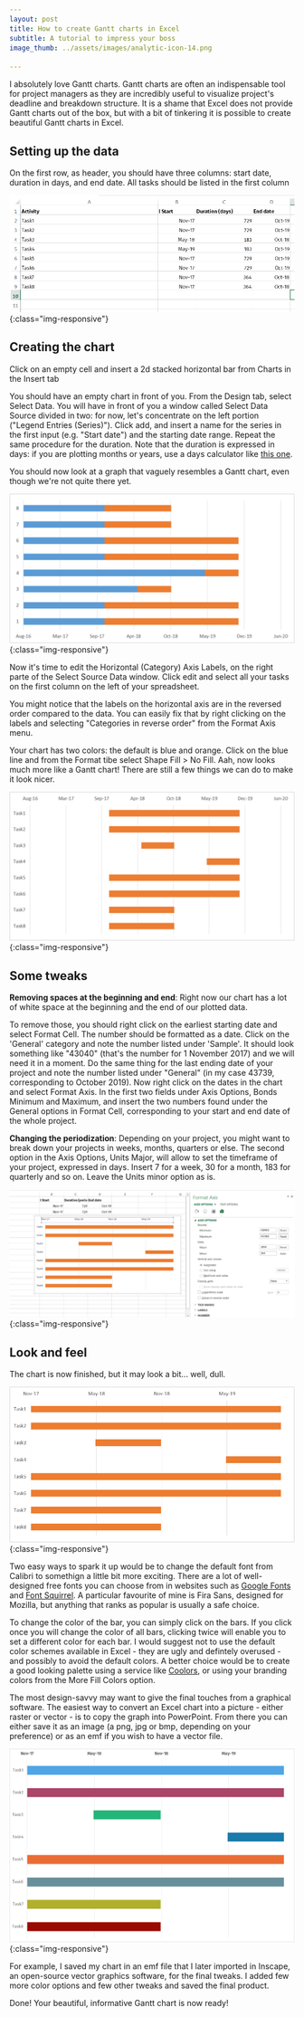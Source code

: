 ```yaml
---
layout: post
title: How to create Gantt charts in Excel
subtitle: A tutorial to impress your boss
image_thumb: ../assets/images/analytic-icon-14.png

---
```


I absolutely love Gantt charts. Gantt charts are often an indispensable tool for project managers as they are incredibly useful to visualize project's deadline and breakdown structure. It is a shame that Excel does not provide Gantt charts out of the box, but with a bit of tinkering it is possible to create beautiful Gantt charts in Excel.

## Setting up the data
On the first row, as header, you should have three columns: start date, duration in days, and end date.
All tasks should be listed in the first column

![Gantt chart 01](/assets/images/gantt/gantt-01.png){:class="img-responsive"}


## Creating the chart

Click on an empty cell and insert a 2d stacked horizontal bar from Charts in the Insert tab

You should have an empty chart in front of you. From the Design tab, select Select Data. You will have in front of you a window called Select Data Source divided in two: for now, let's concentrate on the left portion ("Legend Entries (Series)"). Click add, and insert a name for the series in the first input (e.g. "Start date") and the starting date range. Repeat the same procedure for the duration. Note that the duration is expressed in days: if you are plotting months or years, use a days calculator like [this one](http://www.easysurf.cc/ndate2.htm).

You should now look at a graph that vaguely resembles a Gantt chart, even though we're not quite there yet.

![Gantt chart 02](/assets/images/gantt/gantt-02.png){:class="img-responsive"}

Now it's time to edit the Horizontal (Category) Axis Labels, on the right parte of the Select Source Data window. Click edit and select all your tasks on the first column on the left of your spreadsheet.

You might notice that the labels on the horizontal axis are in the reversed order compared to the data. You can easily fix that by right clicking on the labels and selecting "Categories in reverse order" from the Format Axis menu.

Your chart has two colors: the default is blue and orange. Click on the blue line and from the Format tibe select Shape Fill > No Fill. Aah, now looks much more like a Gantt chart! There are still a few things we can do to make it look nicer.

![Gantt chart 03](/assets/images/gantt/gantt-03.png){:class="img-responsive"}


## Some tweaks

**Removing spaces at the beginning and end**: Right now our chart has a lot of white space at the beginning and the end of our plotted data.

To remove those, you should right click on the earliest starting date and select Format Cell. The number should be formatted as a date. Click on the 'General' category and note the number listed under 'Sample'. It should look something like "43040" (that's the number for 1 November 2017) and we will need it in a moment. Do the same thing for the last ending date of your project and note the number listed under "General" (in my case 43739, corresponding to October 2019).
Now right click on the dates in the chart and select Format Axis. In the first two fields under Axis Options, Bonds Minimum and Maximum, and insert the two numbers found under the General options in Format Cell, corresponding to your start and end date of the whole project.

**Changing the periodization**: Depending on your project, you might want to break down your projects in weeks, months, quarters or else. The second option in the Axis Options, Units Major, will allow to set the timeframe of your project, expressed in days. Insert 7 for a week, 30 for a month, 183 for quarterly and so on. Leave the Units minor option as is.

![Gantt chart 05](/assets/images/gantt/gantt-05.png){:class="img-responsive"}

## Look and feel

The chart is now finished, but it may look a bit... well, dull.


![Gantt chart 04](/assets/images/gantt/gantt-04.png){:class="img-responsive"}

 Two easy ways to spark it up  would be to change the default font from Calibri to somethign a little bit more exciting. There are a lot of well-designed free fonts you can choose from in websites such as [Google Fonts](https://fonts.google.com) and [Font Squirrel](https://www.fontsquirrel.com/). A particular favourite of mine is Fira Sans, designed for Mozilla, but anything that ranks as popular is usually a safe choice.

To change the color of the bar, you can simply click on the bars. If you click once you will change the color of all bars, clicking twice will enable you to set a different color for each bar. I would suggest not to use the default color schemes available in Excel - they are ugly and defintely overused - and possibly to avoid the default colors. A better choice would be to create a good looking palette using a service like [Coolors](https://coolors.co/), or using your branding colors from the More Fill Colors option.

The most design-savvy may want to give the final touches from a graphical software. The easiest way to convert an Excel chart into a picture - either raster or vector - is to copy the graph into PowerPoint. From there you can either save it as an image (a png, jpg or bmp, depending on your preference) or as an emf if you wish to have a vector file.

![Gantt chart 06](/assets/images/gantt/gantt-06.png){:class="img-responsive"}

For example, I saved my chart in an emf file that I later imported in Inscape, an open-source vector graphics software, for the final tweaks. I added few more color options and few other tweaks and saved the final product.

Done! Your beautiful, informative Gantt chart is now ready!
